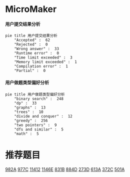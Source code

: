 # MicroMaker

<!-- tabs:start -->



#### **用户提交结果分析**

```mermaid
pie title 用户提交结果分析
    "Accepted" :  62
    "Rejected" :  0
    "Wrong answer" :  33
    "Runtime error" :  0
    "Time limit exceeded" :  3
    "Memory limit exceeded" :  1
    "Compilation error" :  1
    "Partial" :  0
```

#### **用户做题类型偏好分析**

```mermaid
pie title 用户做题类型偏好分析
    "binary search" :  248
    "dp" :  33
    "graphs" :  13
    "trees" :  10
    "divide and conquer" :  12
    "greedy" :  256
    "two pointers" :  9
    "dfs and similar" :  5
    "math" :  5
```



<!-- tabs:end -->
# 推荐题目
[982A](https://codeforces.com/contest/982/problem/A)
[977C](https://codeforces.com/contest/977/problem/C)
[11412](https://codeforces.com/contest/1141/problem/2)
[1146E](https://codeforces.com/contest/1146/problem/E)
[831B](https://codeforces.com/contest/831/problem/B)
[884D](https://codeforces.com/contest/884/problem/D)
[273D](https://codeforces.com/contest/273/problem/D)
[613A](https://codeforces.com/contest/613/problem/A)
[372C](https://codeforces.com/contest/372/problem/C)
[501A](https://codeforces.com/contest/501/problem/A)
